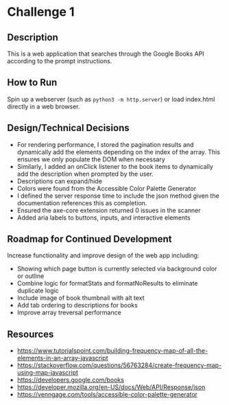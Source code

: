 # Challenge 1

## Description

This is a web application that searches through the Google Books API according to the prompt instructions.

## How to Run

Spin up a webserver (such as `python3 -m http.server`) or load index.html directly in a web browser.

## Design/Technical Decisions

- For rendering performance, I stored the pagination results and dynamically add the elements depending on the index of the array. This ensures we only populate the DOM when necessary
- Similarly, I added an onClick listener to the book items to dynamically add the description when prompted by the user.
- Descriptions can expand/hide
- Colors were found from the Accessible Color Palette Generator
- I defined the server response time to include the json method given the documentation references this as completion.
- Ensured the axe-core extension returned 0 issues in the scanner
- Added aria labels to buttons, inputs, and interactive elements

## Roadmap for Continued Development

Increase functionality and improve design of the web app including:
- Showing which page button is currently selected via background color or outline
- Combine logic for formatStats and formatNoResults to eliminate duplicate logic
- Include image of book thumbnail with alt text
- Add tab ordering to descriptions for books
- Improve array treversal performance

## Resources

- https://www.tutorialspoint.com/building-frequency-map-of-all-the-elements-in-an-array-javascript
- https://stackoverflow.com/questions/56763284/create-frequency-map-using-map-javascript
- https://developers.google.com/books
- https://developer.mozilla.org/en-US/docs/Web/API/Response/json
- https://venngage.com/tools/accessible-color-palette-generator
